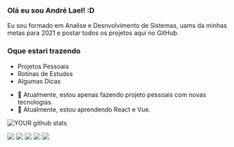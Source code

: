 ### Olá eu sou André Lael! :D
Eu sou formado em Analise e Desnvolvimento de Sistemas, uams da minhas metas para 2021 e postar todos os projetos aqui no GitHub.

### Oque estari trazendo 
* Projetos Pessoais  
* Rotinas de Estudos
* Algumas Dicas

- 🔭 Atualmente, estou apenas fazendo projeto pessoais com novas tecnologias.
- 🌱 Atualmente, estou aprendendo React e Vue.


![YOUR github stats](https://github-readme-stats.vercel.app/api?username=laeldev)

[<img src="https://img.shields.io/badge/twitter-%231DA1F2.svg?&style=for-the-badge&logo=twitter&logoColor=white" />](https://twitter.com/laeldev) [<img src="https://img.shields.io/badge/medium-%2312100E.svg?&style=for-the-badge&logo=medium&logoColor=white" />](https://medium.com/laeldev)  [<img src="https://img.shields.io/badge/linkedin-%230077B5.svg?&style=for-the-badge&logo=linkedin&logoColor=white" />](https://www.linkedin.com/in/andrelael/) [<img src = "https://img.shields.io/badge/instagram-%23E4405F.svg?&style=for-the-badge&logo=instagram&logoColor=white">](https://www.instagram.com/laeldev/) [<img src = "https://img.shields.io/badge/facebook-%231877F2.svg?&style=for-the-badge&logo=facebook&logoColor=white">](https://www.facebook.com/laeldev)
